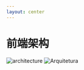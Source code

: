 ```yaml
---
layout: center
---
```


<h1 class="font-300 text-center">前端架构</h1>

<img src="/media/diagrams/architecture-fe.png" alt="architecture" class="light-image w-120 mx-auto">


<img src="/media/diagrams/architecture-fe.png" alt="Arquitetura" class="dark-image w-150 mx-auto">

<!-- <arrow v-click="1" x1="450" y1="500" x2="350" y2="380" class="text-beapt" width="3" arrowSize="1" />
-->
